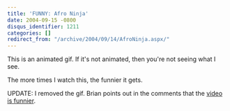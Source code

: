 ```yaml
---
title: 'FUNNY: Afro Ninja'
date: 2004-09-15 -0800
disqus_identifier: 1211
categories: []
redirect_from: "/archive/2004/09/14/AfroNinja.aspx/"
---
```


This is an animated gif. If it's not animated, then you're not seeing
what I see.

The more times I watch this, the funnier it gets.

UPDATE: I removed the gif. Brian points out in the comments that the
[video is
funnier](http://www.ebaumsworld.com/afroninja.html "video with sound").

